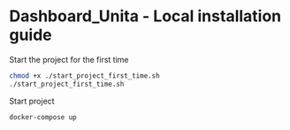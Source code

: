 # Dashboard_Unita - Local installation guide  

Start the project for the first time 

```bash
chmod +x ./start_project_first_time.sh
./start_project_first_time.sh
```

Start project

```bash
docker-compose up 
```